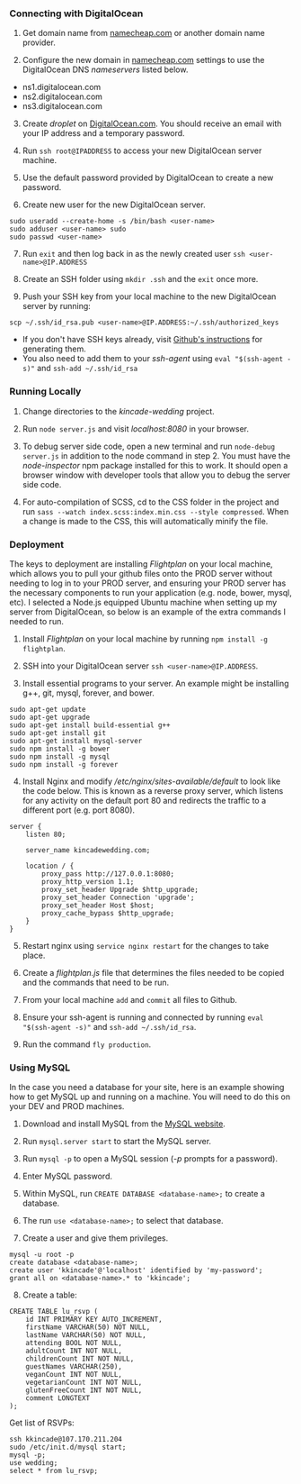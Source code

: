 ### Connecting with DigitalOcean
1. Get domain name from [namecheap.com](namecheap.com) or another domain name provider.

2. Configure the new domain in [namecheap.com](namecheap.com) settings to use the DigitalOcean DNS *nameservers* listed below.
  - ns1.digitalocean.com
  - ns2.digitalocean.com
  - ns3.digitalocean.com

3. Create *droplet* on [DigitalOcean.com](DigitalOcean.com). You should receive an email with your IP address and a temporary password.

4. Run `ssh root@IPADDRESS` to access your new DigitalOcean server machine.

5. Use the default password provided by DigitalOcean to create a new password.

6. Create new user for the new DigitalOcean server.
```
sudo useradd --create-home -s /bin/bash <user-name>
sudo adduser <user-name> sudo
sudo passwd <user-name>
```
7. Run `exit` and then log back in as the newly created user `ssh <user-name>@IP.ADDRESS`

8. Create an SSH folder using `mkdir .ssh` and the `exit` once more.

9. Push your SSH key from your local machine to the new DigitalOcean server by running:
```
scp ~/.ssh/id_rsa.pub <user-name>@IP.ADDRESS:~/.ssh/authorized_keys
```
  - If you don't have SSH keys already, visit [Github's instructions](https://help.github.com/articles/generating-an-ssh-key/) for generating them.
  - You also need to add them to your *ssh-agent* using `eval "$(ssh-agent -s)"` and `ssh-add ~/.ssh/id_rsa`

### Running Locally

1. Change directories to the *kincade-wedding* project.

2. Run `node server.js` and visit *localhost:8080* in your browser.

3. To debug server side code, open a new terminal and run `node-debug server.js` in addition to the node command in step 2. You must have the *node-inspector* npm package installed for this to work. It should open a browser window with developer tools that allow you to debug the server side code.

4. For auto-compilation of SCSS, cd to the CSS folder in the project and run `sass --watch index.scss:index.min.css --style compressed`. When a change is made to the CSS, this will automatically minify the file.

### Deployment

The keys to deployment are installing *Flightplan* on your local machine, which allows you to pull your github files onto the PROD server without needing to log in to your PROD server, and ensuring your PROD server has the necessary components to run your application (e.g. node, bower, mysql, etc). I selected a Node.js equipped Ubuntu machine when setting up my server from DigitalOcean, so below is an example of the extra commands I needed to run.


1. Install *Flightplan* on your local machine by running `npm install -g flightplan`.

2. SSH into your DigitalOcean server `ssh <user-name>@IP.ADDRESS`.

3. Install essential programs to your server. An example might be installing g++, git, mysql, forever, and bower.
```
sudo apt-get update
sudo apt-get upgrade
sudo apt-get install build-essential g++
sudo apt-get install git
sudo apt-get install mysql-server
sudo npm install -g bower
sudo npm install -g mysql
sudo npm install -g forever
```

4. Install Nginx and modify */etc/nginx/sites-available/default* to look like the code below. This is known as a reverse proxy server, which listens for any activity on the default port 80 and redirects the traffic to a different port (e.g. port 8080).
```
server {
    listen 80;

    server_name kincadewedding.com;

    location / {
        proxy_pass http://127.0.0.1:8080;
        proxy_http_version 1.1;
        proxy_set_header Upgrade $http_upgrade;
        proxy_set_header Connection 'upgrade';
        proxy_set_header Host $host;
        proxy_cache_bypass $http_upgrade;
    }
}
```

5. Restart nginx using `service nginx restart` for the changes to take place.

6. Create a *flightplan.js* file that determines the files needed to be copied and the commands that need to be run.

7. From your local machine `add` and `commit` all files to Github.

8. Ensure your ssh-agent is running and connected by running `eval "$(ssh-agent -s)"` and `ssh-add ~/.ssh/id_rsa`.

9. Run the command `fly production`.

### Using MySQL
In the case you need a database for your site, here is an example showing how to get MySQL up and running on a machine. You will need to do this on your DEV and PROD machines.

1. Download and install MySQL from the [MySQL website](https://dev.mysql.com/downloads/mysql/).

2. Run `mysql.server start` to start the MySQL server.

3. Run `mysql -p` to open a MySQL session (*-p* prompts for a password).

4. Enter MySQL password.

5. Within MySQL, run `CREATE DATABASE <database-name>;` to create a database.

6. The run `use <database-name>;` to select that database.

7. Create a user and give them privileges.
```
mysql -u root -p
create database <database-name>;
create user 'kkincade'@'localhost' identified by 'my-password';
grant all on <database-name>.* to 'kkincade';
```

8. Create a table:
```
CREATE TABLE lu_rsvp (
    id INT PRIMARY KEY AUTO_INCREMENT,
    firstName VARCHAR(50) NOT NULL,
    lastName VARCHAR(50) NOT NULL,
    attending BOOL NOT NULL,
    adultCount INT NOT NULL,
    childrenCount INT NOT NULL,
    guestNames VARCHAR(250),
    veganCount INT NOT NULL,
    vegetarianCount INT NOT NULL,
    glutenFreeCount INT NOT NULL,
    comment LONGTEXT
);
```

Get list of RSVPs:
```
ssh kkincade@107.170.211.204
sudo /etc/init.d/mysql start;
mysql -p;
use wedding;
select * from lu_rsvp;
```